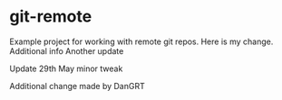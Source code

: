# git-remote

Example project for working with remote git repos.
Here is my change.
Additional info
Another update

Update 29th May
minor tweak


Additional change made by DanGRT
